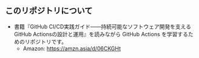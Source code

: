 ## このリポジトリについて
- 書籍『GitHub CI/CD実践ガイド――持続可能なソフトウェア開発を支えるGitHub Actionsの設計と運用』を読みながら GitHub Actions を学習するためのリポジトリです。
    - Amazon: https://amzn.asia/d/06CKGHt
